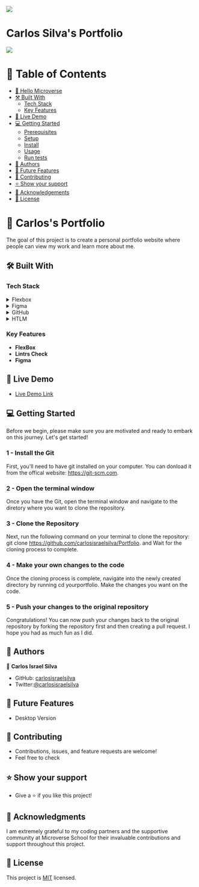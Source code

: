 ![](https://img.shields.io/badge/Microverse-blueviolet)
<a name="readme-top"></a>

# Carlos Silva's Portfolio

 ![](https://img.shields.io/badge/Microverse-blueviolet)
<a name="readme-top"></a>

# 📗 Table of Contents

- [📖 Hello Microverse](#about-project)
- [⚒ Built With](#built-with)
    - [Tech Stack](#tech-stack)
    - [Key Features](#key-features)
- [🚀 Live Demo](#live-demo)
- [💻 Getting Started](#getting-started)
    - [Prerequisites](#prerequisites)
    - [Setup](#setup)
    - [Install](#install)
    - [Usage ](#usage-)
    - [Run tests](#run-tests)
- [👥 Authors](#authors)
- [🔭 Future Features](#future-features)
- [🤝 Contributing](#contributing)
- [⭐️ Show your support](#support)
- [🙏 Acknowledgements](#acknowledgements)
- [📝 License](#license)


# 📖 Carlos's Portfolio <a name="about-project"></a>

The goal of this project is to create a personal portfolio website where people can view my work and learn more about me.

## 🛠 Built With <a name="built-with"></a>

### Tech Stack <a name="tech-stack"></a>

<details>
  <summary>Flexbox</summary>
  <ul>
    <li><a href="https://flexbox.org/">Flexbox</a></li>
  </ul>
</details>

<details>
  <summary>Figma</summary>
  <ul>
    <li><a href="https://figma.com/">Figma</a></li>
  </ul>
</details>

<details>
<summary>GitHub</summary>
  <ul>
    <li><a href="https://github.COM/">GitHub</a></li>
  </ul>
</details>
<details>
<summary>HTLM</summary>
  <ul>
    <li><a href="https://HTML.COM/">HTML</a></li>
  </ul>
</details>


### Key Features <a name="key-features"></a>

- **FlexBox**
- **Lintrs Check**
- **Figma**


## 🚀 Live Demo <a name="live-demo"></a>

- [Live Demo Link](https://github.com/carlosisraelsilva/Portfolio)


## 💻 Getting Started <a name="getting-started"></a>

Before we begin, please make sure you are motivated and ready to embark on this journey. Let's get started!

### 1 - Install the Git

First, you'll need to have git installed on your computer. You can donload it from the offical website: https://git-scm.com.

### 2 - Open the terminal window

Once you have the Git, open the terminal window and navigate to the diretory where you want to clone the repository.

### 3 - Clone the Repository 

Next, run the following command on your terminal to clone the repository: git clone https://github.com/carlosisraelsilva/Portfolio. and Wait for the cloning process to complete.

### 4 - Make your own changes to the code 

Once the cloning process is complete, navigate into the newly created directory by running cd yourportfolio. Make the changes you want on the code.

### 5 - Push your changes to the original repository

Congratulations! You can now push your changes back to the original repository by forking the repository first and then creating a pull request.
I hope you had as much fun as I did.


## 👥 Authors <a name="authors"></a>

👤 **Carlos Israel Silva**

- GitHub: [carlosisraelsilva](https://github.com/carlosisraelsilva)
- Twitter:[@carlosisraelsilva](https://twitter.com/carlosisraels)


## 🔭 Future Features <a name="future-features"></a>

- Desktop Version


## 🤝 Contributing <a name="contributing"></a>

- Contributions, issues, and feature requests are welcome!
- Feel free to check


## ⭐️ Show your support <a name="support"></a>

- Give a ⭐️ if you like this project!



## 🙏 Acknowledgments <a name="acknowledgements"></a>

I am extremely grateful to my coding partners and the supportive community at Microverse School for their invaluable contributions and support throughout this project.

## 📝 License <a name="license"></a>

This project is [MIT](https://github.com/carlosisraelsilva/Portfolio/blob/main/LICENSE) licensed.